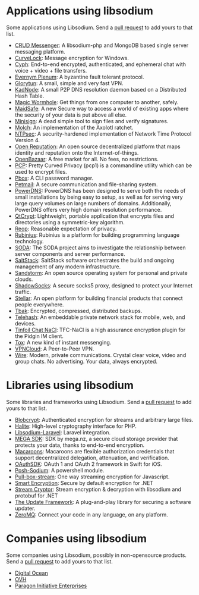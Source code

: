 # Applications using libsodium
Some applications using Libsodium. Send a [pull request](https://github.com/jedisct1/libsodium-doc/blob/master/libsodium_users/README.md) to add yours to that list.

- [CRUD Messenger](https://github.com/zyisrad/crudMessenger): A libsodium-php and MongoDB based single server messaging platform.
- [CurveLock](https://github.com/adamcaudill/CurveLock): Message encryption for Windows.
- [Cyph](https://cyph.im/): End-to-end encrypted, authenticated, and ephemeral chat with voice + video + file transfers.
- [Evernym Plenum](http://evernym.com/): A byzantine fault tolerant protocol.
- [Glorytun](https://github.com/angt/glorytun): A small, simple and very fast VPN.
- [KadNode](https://github.com/mwarning/KadNode): A small P2P DNS resolution daemon based on a Distributed Hash Table.
- [Magic Wormhole](https://github.com/warner/magic-wormhole): Get things from one computer to another, safely.
- [MaidSafe](http://maidsafe.net/): A new Secure way to access a world of existing apps where the security of your data is put above all else.
- [Minisign](https://jedisct1.github.io/minisign/): A dead simple tool to sign files and verify signatures.
- [Molch](https://github.com/FSMaxB/molch): An implementation of the Axolotl ratchet.
- [NTPsec](https://github.com/ntpsec/ntpsec): A security-hardened implementation of Network Time Protocol Version 4.
- [Open Reputation](https://openreputation.net/): An open source decentralized platform that maps identity and reputation onto the Internet-of-things.
- [OpenBazaar](https://www.openbazaar.org/): A free market for all. No fees, no restrictions.
- [PCP](https://github.com/TLINDEN/pcp): Pretty Curved Privacy (pcp1) is a commandline utility which can be used to encrypt files.
- [Pbox](https://github.com/zyisrad/pbox): A CLI password manager.
- [Petmail](https://github.com/warner/petmail): A secure communication and file-sharing system.
- [PowerDNS](https://www.powerdns.com/): PowerDNS has been designed to serve both the needs of small installations by being easy to setup, as well as for serving very large query volumes on large numbers of domains. Additionally, PowerDNS offers very high domain resolution performance.
- [QtCrypt](https://github.com/trashctor/QtCrypt): Lightweight, portable application that encrypts files and directories using a symmetric-key algorithm.
- [Reop](http://www.tedunangst.com/flak/post/reop): Reasonable expectation of privacy.
- [Rubinius](http://rubinius.com/): Rubinius is a platform for building programming language technology.
- [SODA](https://github.com/vong-xiv/SODA): The SODA project aims to investigate the relationship between server components and server performance.
- [SaltStack](http://saltstack.com/): SaltStack software orchestrates the build and ongoing management of any modern infrastructure. 
- [Sandstorm](https://sandstorm.io/): An open source operating system for personal and private clouds.
- [ShadowSocks](https://shadowsocks.org/en/index.html): A secure socks5 proxy, designed to protect your Internet traffic.
- [Stellar](https://www.stellar.org/): An open platform for building financial products that connect people everywhere.
- [Tbak](https://github.com/tux3/tbak): Encrypted, compressed, distributed backups.
- [Telehash](http://telehash.org/): An embeddable private network stack for mobile, web, and devices.
- [Tinfoil Chat NaCl](https://github.com/maqp/tfc-nacl): TFC-NaCl is a high assurance encryption plugin for the Pidgin IM client.
- [Tox](https://tox.chat/): A new kind of instant messenging.
- [VPNCloud](https://github.com/dswd/vpncloud.rs): A Peer-to-Peer VPN.
- [Wire](https://wire.com/): Modern, private communications. Crystal clear voice, video and group chats. No advertising. Your data, always encrypted.

# Libraries using libsodium
Some libraries and frameworks using Libsodium. Send a [pull request](https://github.com/jedisct1/libsodium-doc/blob/master/libsodium_users/README.md) to add yours to that list.

- [Blobcrypt](https://github.com/jedisct1/blobcrypt): Authenticated encryption for streams and arbitrary large files.
- [Halite](https://github.com/paragonie/halite): High-level cryptography interface for PHP.
- [Libsodium-Laravel](https://github.com/scrothers/libsodium-laravel): Laravel integration.
- [MEGA SDK](https://github.com/meganz/sdk): SDK by mega.nz, a secure cloud storage provider that protects your data, thanks to end-to-end encryption.
- [Macaroons](https://github.com/rescrv/libmacaroons): Macaroons are flexible authorization credentials that support decentralized delegation, attenuation, and verification.
- [OAuthSDK](https://github.com/ramki1979/OAuthSDK): OAuth 1 and OAuth 2 framework in Swift for iOS.
- [Posh-Sodium](https://github.com/jamessantiago/PoSH-Sodium): A powershell module.
- [Pull-box-stream](https://github.com/dominictarr/pull-box-stream): One way streaming encryption for Javascript.
- [Smart Encryption](https://github.com/adamcaudill/SmartEncryption): Secure by default encryption for .NET
- [Stream Cryptor](https://github.com/bitbeans/StreamCryptor): Stream encryption & decryption with libsodium and protobuf for .NET
- [The Update Framework](https://github.com/theupdateframework/tuf): A plug-and-play library for securing a software updater.
- [ZeroMQ](http://zeromq.org/): Connect your code in any language, on any platform.

# Companies using libsodium
Some companies using Libsodium, possibly in non-opensource products. Send a [pull request](https://github.com/jedisct1/libsodium-doc/blob/master/libsodium_users/README.md) to add yours to that list.

- [Digital Ocean](https://www.digitalocean.com/)
- [OVH](https://www.ovh.com)
- [Paragon Initiative Enterprises](https://paragonie.com)
